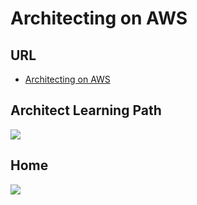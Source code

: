 # Architecting on AWS

## URL
* [Architecting on AWS](https://www.aws.training/SessionSearch?pageNumber=1&courseId=10002)

## Architect Learning Path
[<img src="https://i.imgur.com/3jxytND.png">](https://i.imgur.com/3jxytND.png)

## Home
[<img src="https://i.imgur.com/6nmloPM.png">](https://i.imgur.com/6nmloPM.png)
